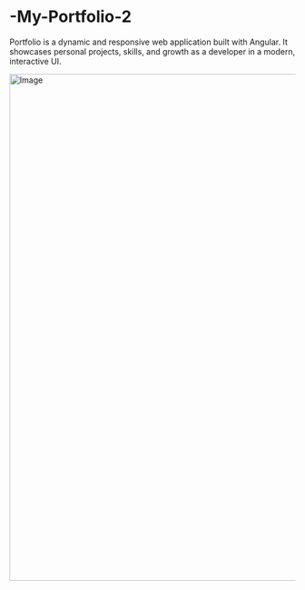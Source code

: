 # -My-Portfolio-2
Portfolio is a dynamic and responsive web application built with Angular. It showcases personal projects, skills, and growth as a developer in a modern, interactive UI.


<img width="1908" height="892" alt="Image" src="https://github.com/user-attachments/assets/cf97e993-44a9-48cc-92df-0eca0828ffff" />

